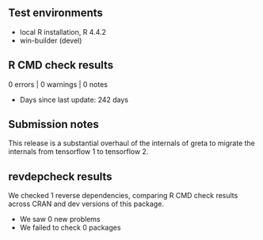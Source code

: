 ## Test environments
* local R installation, R 4.4.2
* win-builder (devel)

## R CMD check results

0 errors | 0 warnings | 0 notes

* Days since last update: 242 days

## Submission notes

This release is a substantial overhaul of the internals of greta to migrate the internals from tensorflow 1 to tensorflow 2.

## revdepcheck results

We checked 1 reverse dependencies, comparing R CMD check results across CRAN and dev versions of this package.

 * We saw 0 new problems
 * We failed to check 0 packages

